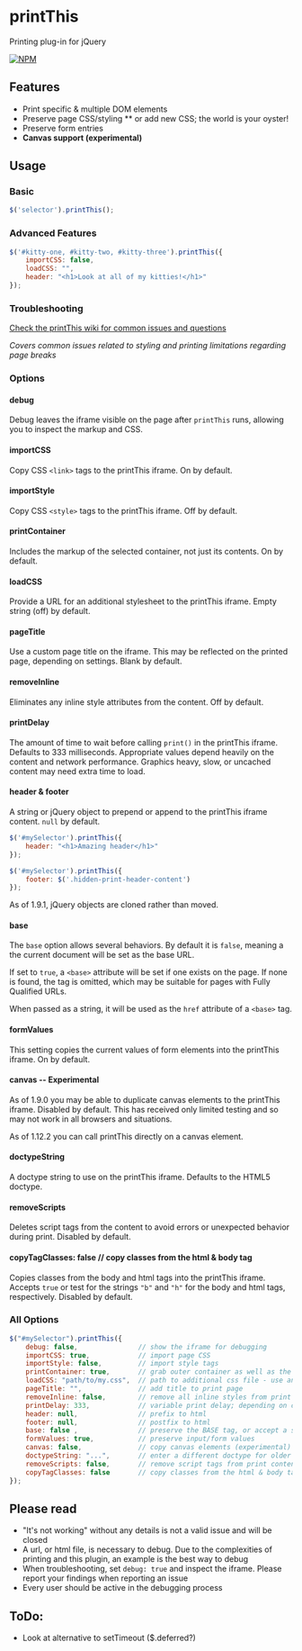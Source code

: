 # printThis
Printing plug-in for jQuery

[![NPM](https://nodei.co/npm/print-this.png)](https://www.npmjs.com/package/print-this)

## Features
* Print specific & multiple DOM elements
* Preserve page CSS/styling
** or add new CSS; the world is your oyster!
* Preserve form entries
* **Canvas support (experimental)**

## Usage
### Basic
```javascript
$('selector').printThis();
```

### Advanced Features
```javascript
$('#kitty-one, #kitty-two, #kitty-three').printThis({
    importCSS: false,
    loadCSS: "",
    header: "<h1>Look at all of my kitties!</h1>"
});
```

### Troubleshooting
[Check the printThis wiki for common issues and questions](https://github.com/jasonday/printThis/wiki)

*Covers common issues related to styling and printing limitations regarding page breaks*


### Options

#### debug
Debug leaves the iframe visible on the page after `printThis` runs, allowing you to inspect the markup and CSS.

#### importCSS
Copy CSS `<link>` tags to the printThis iframe. On by default.

#### importStyle
Copy CSS `<style>` tags to the printThis iframe. Off by default.

#### printContainer
Includes the markup of the selected container, not just its contents. On by default.

#### loadCSS
Provide a URL for an additional stylesheet to the printThis iframe. Empty string (off) by default.

#### pageTitle
Use a custom page title on the iframe. This may be reflected on the printed page, depending on settings. Blank by default.

#### removeInline
Eliminates any inline style attributes from the content. Off by default.

#### printDelay
The amount of time to wait before calling `print()` in the printThis iframe. Defaults to 333 milliseconds.
Appropriate values depend heavily on the content and network performance. Graphics heavy, slow, or uncached content may need extra time to load.

#### header & footer
A string or jQuery object to prepend or append to the printThis iframe content. `null` by default.

```javascript
$('#mySelector').printThis({
    header: "<h1>Amazing header</h1>"
});

$('#mySelector').printThis({
    footer: $('.hidden-print-header-content')
});
```

As of 1.9.1, jQuery objects are cloned rather than moved.

#### base
The `base` option allows several behaviors.
By default it is `false`, meaning a the current document will be set as the base URL.  

If set to `true`, a `<base>` attribute will be set if one exists on the page.
If none is found, the tag is omitted, which may be suitable for pages with Fully Qualified URLs.

When passed as a string, it will be used as the `href` attribute of a `<base>` tag.

#### formValues
This setting copies the current values of form elements into the printThis iframe. On by default.

#### canvas -- Experimental
As of 1.9.0 you may be able to duplicate canvas elements to the printThis iframe. Disabled by default.
This has received only limited testing and so may not work in all browsers and situations.

As of 1.12.2 you can call printThis directly on a canvas element.

#### doctypeString
A doctype string to use on the printThis iframe. Defaults to the HTML5 doctype.

#### removeScripts
Deletes script tags from the content to avoid errors or unexpected behavior during print. Disabled by default.

#### copyTagClasses: false       // copy classes from the html & body tag
Copies classes from the body and html tags into the printThis iframe. 
Accepts `true` or test for the strings `"b"` and `"h"` for the body and html tags, respectively. 
Disabled by default. 

### All Options
```javascript
$("#mySelector").printThis({
    debug: false,               // show the iframe for debugging
    importCSS: true,            // import page CSS
    importStyle: false,         // import style tags
    printContainer: true,       // grab outer container as well as the contents of the selector
    loadCSS: "path/to/my.css",  // path to additional css file - use an array [] for multiple
    pageTitle: "",              // add title to print page
    removeInline: false,        // remove all inline styles from print elements
    printDelay: 333,            // variable print delay; depending on complexity a higher value may be necessary
    header: null,               // prefix to html
    footer: null,               // postfix to html
    base: false ,               // preserve the BASE tag, or accept a string for the URL
    formValues: true,           // preserve input/form values
    canvas: false,              // copy canvas elements (experimental)
    doctypeString: "...",       // enter a different doctype for older markup
    removeScripts: false,       // remove script tags from print content
    copyTagClasses: false       // copy classes from the html & body tag
});
```

## Please read
* "It's not working" without any details is not a valid issue and will be closed
* A url, or html file, is necessary to debug. Due to the complexities of printing and this plugin, an example is the best way to debug
* When troubleshooting, set `debug: true` and inspect the iframe. Please report your findings when reporting an issue
* Every user should be active in the debugging process

## ToDo:
* Look at alternative to setTimeout ($.deferred?)
